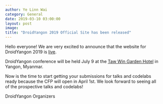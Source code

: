 ```yaml
---
author: Ye Linn Wai
category: General
date: 2019-03-10 03:00:00
layout: post
image:
title: "DroidYangon 2019 Official Site has been released"
---
```

Hello everyone! We are very excited to announce that the website for DroidYangon 2019 is [live](https://droidyangon.org/). 

DroidYangon conference will be held July 9 at the [Taw Win Garden Hotel](https://droidyangon.org/venue/) in Yangon, Myanmar.

Now is the time to start getting your submissions for talks and codelabs ready because the CFP will open in April 1st. We look forward to seeing all of the prospective talks and codelabs! 

DroidYangon Organizers
